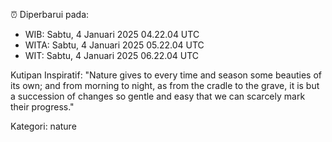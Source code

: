⏰ Diperbarui pada:
- WIB: Sabtu, 4 Januari 2025 04.22.04 UTC
- WITA: Sabtu, 4 Januari 2025 05.22.04 UTC
- WIT: Sabtu, 4 Januari 2025 06.22.04 UTC

Kutipan Inspiratif:
"Nature gives to every time and season some beauties of its own; and from morning to night, as from the cradle to the grave, it is but a succession of changes so gentle and easy that we can scarcely mark their progress."


Kategori: nature

